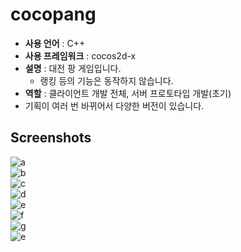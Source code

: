 cocopang
====

* __사용 언어__ : C++
* __사용 프레임워크__ : cocos2d-x
* __설명__ : 대전 팡 게임입니다.
  * 랭킹 등의 기능은 동작하지 않습니다.
* __역할__ : 클라이언트 개발 전체, 서버 프로토타입 개발(초기)
* 기획이 여러 번 바뀌어서 다양한 버전이 있습니다.

Screenshots
----
![a](img/prev1.jpg)<br>
![b](img/prev2.jpg)<br>
![c](img/prev3.jpg)<br>
![d](img/prev4.jpg)<br>
![e](img/prev5.png)<br>
![f](img/prev6.png)<br>
![g](img/prev7.jpg)<br>
![e](img/prev8.JPG)<br>
